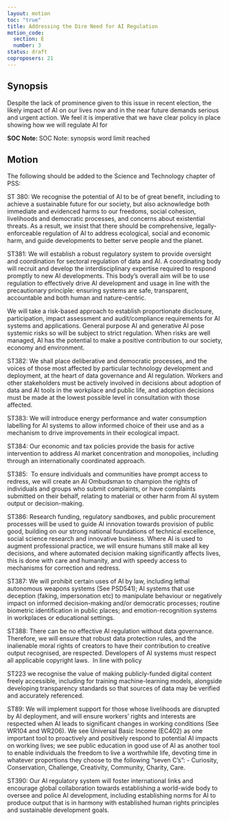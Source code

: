 ```yaml
---
layout: motion
toc: "true"
title: Addressing the Dire Need for AI Regulation
motion_code:
  section: E
  number: 3
status: draft
coproposers: 21
---
```

## Synopsis

Despite the lack of prominence given to this issue in recent election, the likely impact of AI on our lives now and in the near future demands serious and urgent action. We feel it is imperative that we have clear policy in place showing how we will regulate AI for

<p class="alert d-inline-block alert-primary"><strong>SOC Note: </strong> SOC Note: synopsis word limit reached</p>

## Motion

The following should be added to the Science and Technology chapter of PSS:

ST 380: We recognise the potential of AI to be of great benefit, including to achieve a sustainable future for our society, but also acknowledge both immediate and evidenced harms to our freedoms, social cohesion, livelihoods and democratic processes, and concerns about existential threats. As a result, we insist that there should be comprehensive, legally-enforceable regulation of AI to address ecological, social and economic harm, and guide developments to better serve people and the planet.

ST381: We will establish a robust regulatory system to provide oversight and coordination for sectoral regulation of data and AI. A coordinating body will recruit and develop the interdisciplinary expertise required to respond promptly to new AI developments. This body’s overall aim will be to use regulation to effectively drive AI development and usage in line with the precautionary principle: ensuring systems are safe, transparent, accountable and both human and nature-centric.

We will take a risk-based approach to establish proportionate disclosure, participation, impact assessment and audit/compliance requirements for AI systems and applications. General purpose AI and generative AI pose systemic risks so will be subject to strict regulation. When risks are well managed, AI has the potential to make a positive contribution to our society, economy and environment.

ST382: We shall place deliberative and democratic processes, and the voices of those most affected by particular technology development and deployment, at the heart of data governance and AI regulation. Workers and other stakeholders must be actively involved in decisions about adoption of data and AI tools in the workplace and public life, and adoption decisions must be made at the lowest possible level in consultation with those affected.

ST383: We will introduce energy performance and water consumption labelling for AI systems to allow informed choice of their use and as a mechanism to drive improvements in their ecological impact.

ST384: Our economic and tax policies provide the basis for active intervention to address AI market concentration and monopolies, including through an internationally coordinated approach.

ST385:  To ensure individuals and communities have prompt access to redress, we will create an AI Ombudsman to champion the rights of individuals and groups who submit complaints, or have complaints submitted on their behalf, relating to material or other harm from AI system output or decision-making.

ST386: Research funding, regulatory sandboxes, and public procurement processes will be used to guide AI innovation towards provision of public good, building on our strong national foundations of technical excellence, social science research and innovative business. Where AI is used to augment professional practice, we will ensure humans still make all key decisions, and where automated decision making significantly affects lives, this is done with care and humanity, and with speedy access to mechanisms for correction and redress.

ST387: We will prohibit certain uses of AI by law, including lethal autonomous weapons systems (See PSD541); AI systems that use deception (faking, impersonation etc) to manipulate behaviour or negatively impact on informed decision-making and/or democratic processes; routine biometric identification in public places; and emotion-recognition systems in workplaces or educational settings.

ST388: There can be no effective AI regulation without data governance. Therefore, we will ensure that robust data protection rules, and the inalienable moral rights of creators to have their contribution to creative output recognised, are respected. Developers of AI systems must respect all applicable copyright laws.  In line with policy 

ST223 we recognise the value of making publicly-funded digital content freely accessible, including for training machine-learning models, alongside developing transparency standards so that sources of data may be verified and accurately referenced.

ST89: We will implement support for those whose livelihoods are disrupted by AI deployment, and will ensure workers’ rights and interests are respected when AI leads to significant changes in working conditions (See WR104 and WR206). We see Universal Basic Income (EC402) as one important tool to proactively and positively respond to potential AI impacts on working lives; we see public education in good use of AI as another tool to enable individuals the freedom to live a worthwhile life, devoting time in whatever proportions they choose to the following “seven C’s”: - Curiosity, Conservation, Challenge, Creativity, Community, Charity, Care.

ST390: Our AI regulatory system will foster international links and encourage global collaboration towards establishing a world-wide body to oversee and police AI development, including establishing norms for AI to produce output that is in harmony with established human rights principles and sustainable development goals.